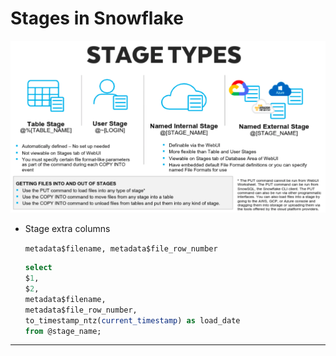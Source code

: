 # Stages in Snowflake

![img_3.png](img/img_3.png)

- Stage extra columns

    ```metadata$filename, metadata$file_row_number```

    ```sql
    select
    $1, 
    $2, 
    metadata$filename, 
    metadata$file_row_number,
    to_timestamp_ntz(current_timestamp) as load_date
    from @stage_name;
    ```

---
